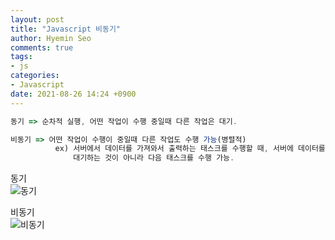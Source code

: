 ```yaml
---
layout: post
title: "Javascript 비동기"
author: Hyemin Seo
comments: true
tags:
- js
categories:
- Javascript
date: 2021-08-26 14:24 +0900
---
```


```javascript
동기 => 순차적 실행, 어떤 작업이 수행 중일때 다른 작업은 대기.

비동기 => 어떤 작업이 수행이 중일때 다른 작업도 수행 가능(병렬적)
          ex) 서버에서 데이터를 가져와서 출력하는 태스크를 수행할 때, 서버에 데이터를 요청한 이후, 응답할 때까지,
              대기하는 것이 아니라 다음 태스크를 수행 가능.
```
동기  
![동기](https://user-images.githubusercontent.com/75344562/130908248-9cff1f63-c2f3-468e-8cb2-a0d71fbf6799.png)

비동기  
![비동기](https://user-images.githubusercontent.com/75344562/130908653-b7f6593f-2860-4a8f-bca1-9fe4aad4f9f3.png)

